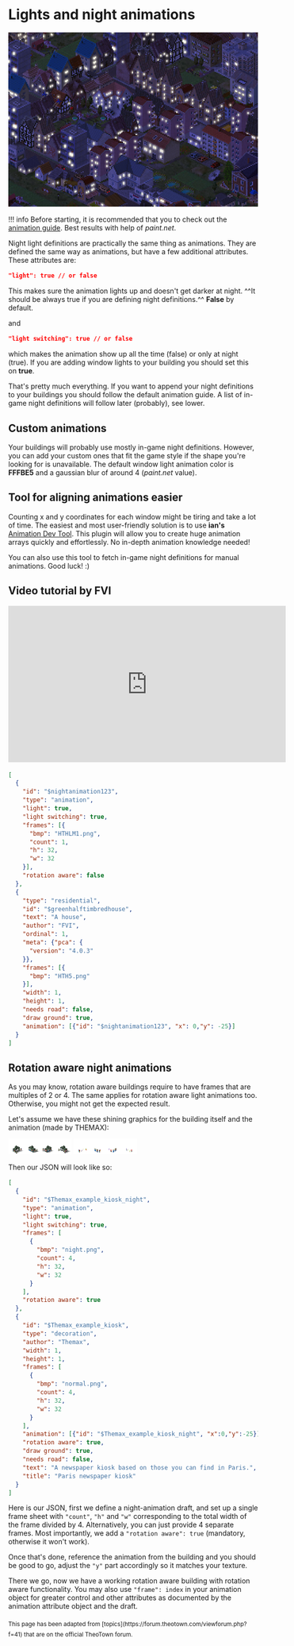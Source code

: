 # Lights and night animations

![Animation feature preview](../assets/guides/animation-preview.png)

!!! info
    Before starting, it is recommended that you to check out the [animation guide](animations.md).
    Best results with help of _paint.net_.

Night light definitions are practically the same thing as animations. They are defined the same way as animations, but have a few additional attributes. These attributes are:
```json
"light": true // or false
```

This makes sure the animation lights up and doesn't get darker at night. ^^It should be always true if you are defining night definitions.^^ **False** by default.

and
```json
"light switching": true // or false
```
which makes the animation show up all the time (false) or only at night (true). If you are adding window lights to your building you should set this on **true**.

That's pretty much everything. If you want to append your night definitions to your buildings you should follow the default animation guide.
A list of in-game night definitions will follow later (probably), see lower.

## Custom animations

Your buildings will probably use mostly in-game night definitions.
However, you can add your custom ones that fit the game style if the shape you're looking for is unavailable.
The default window light animation color is **FFFBE5** and a gaussian blur of around 4 (_paint.net_ value).

## Tool for aligning animations easier

Counting x and y coordinates for each window might be tiring and take a lot of time.
The easiest and most user-friendly solution is to use
**ian's** [Animation Dev Tool](https://forum.theotown.com/viewtopic.php?f=115&t=12453).
This plugin will allow you to create huge animation arrays quickly and effortlessly.
No in-depth animation knowledge needed!

You can also use this tool to fetch in-game night definitions for manual animations. Good luck! :)

## Video tutorial by FVI

<iframe width="560" height="315" src="https://www.youtube.com/embed/1LzUVtXNfsQ?si=BC1nOHVbPbSuipr_" title="YouTube video player" frameborder="0" allow="accelerometer; autoplay; clipboard-write; encrypted-media; gyroscope; picture-in-picture; web-share" referrerpolicy="strict-origin-when-cross-origin" allowfullscreen></iframe>

```json
[
  {
    "id": "$nightanimation123",
    "type": "animation",
    "light": true,
    "light switching": true,
    "frames": [{
      "bmp": "HTHLM1.png",
      "count": 1,
      "h": 32,
      "w": 32
    }],
    "rotation aware": false
  },
  {
    "type": "residential",
    "id": "$greenhalftimbredhouse",
    "text": "A house", 
    "author": "FVI",
    "ordinal": 1,
    "meta": {"pca": {
      "version": "4.0.3"
    }},
    "frames": [{
      "bmp": "HTH5.png"
    }],
    "width": 1,
    "height": 1,
    "needs road": false,
    "draw ground": true, 
    "animation": [{"id": "$nightanimation123", "x": 0,"y": -25}]
  }
]
```

## Rotation aware night animations

As you may know, rotation aware buildings require to have frames that are multiples of 2 or 4. The same applies for rotation aware light animations too. Otherwise, you might not get the expected result.

Let's assume we have these shining graphics for the building itself and the animation (made by THEMAX):

![](../assets/guides/night-animations/normal.png)
![](../assets/guides/night-animations/night.png)

Then our JSON will look like so:
```json
[
  {
    "id": "$Themax_example_kiosk_night",
    "type": "animation",
    "light": true,
    "light switching": true,
    "frames": [
      {
        "bmp": "night.png",
        "count": 4,
        "h": 32,
        "w": 32
      }
    ],
    "rotation aware": true
  },
  {
    "id": "$Themax_example_kiosk",
    "type": "decoration",
    "author": "Themax",
    "width": 1,
    "height": 1,
    "frames": [
      {
        "bmp": "normal.png",
        "count": 4,
        "h": 32,
        "w": 32
      }
    ],
    "animation": [{"id": "$Themax_example_kiosk_night", "x":0,"y":-25}],
    "rotation aware": true,
    "draw ground": true,
    "needs road": false,
    "text": "A newspaper kiosk based on those you can find in Paris.",
    "title": "Paris newspaper kiosk"
  }
]
```

Here is our JSON, first we define a night-animation draft, and set up a single frame sheet with `"count"`, `"h"` and `"w"` corresponding to the total width of the frame divided by 4. Alternatively, you can just provide 4 separate frames. Most importantly, we add a `"rotation aware": true` (mandatory, otherwise it won't work).

Once that's done, reference the animation from the building and you should be good to go, adjust the `"y"` part accordingly so it matches your texture. 

There we go, now we have a working rotation aware building with rotation aware functionality. You may also use `"frame": index` in your animation object for greater control and other attributes as documented by the animation attribute object and the draft.

<sub>
This page has been adapted from
[topics](https://forum.theotown.com/viewforum.php?f=41)
that are on the official TheoTown forum.
</sub>
